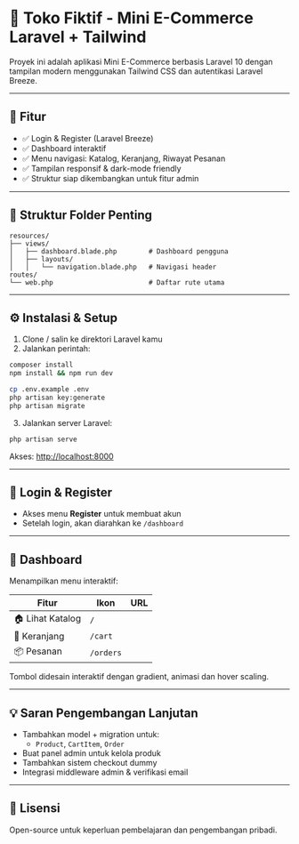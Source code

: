 
# 🛒 Toko Fiktif - Mini E-Commerce Laravel + Tailwind

Proyek ini adalah aplikasi Mini E-Commerce berbasis Laravel 10 dengan tampilan modern menggunakan Tailwind CSS dan autentikasi Laravel Breeze.

---

## 🚀 Fitur

- ✅ Login & Register (Laravel Breeze)
- ✅ Dashboard interaktif
- ✅ Menu navigasi: Katalog, Keranjang, Riwayat Pesanan
- ✅ Tampilan responsif & dark-mode friendly
- ✅ Struktur siap dikembangkan untuk fitur admin

---

## 📁 Struktur Folder Penting

```
resources/
├── views/
│   ├── dashboard.blade.php        # Dashboard pengguna
│   ├── layouts/
│   │   └── navigation.blade.php   # Navigasi header
routes/
└── web.php                        # Daftar rute utama
```

---

## ⚙️ Instalasi & Setup

1. Clone / salin ke direktori Laravel kamu
2. Jalankan perintah:

```bash
composer install
npm install && npm run dev

cp .env.example .env
php artisan key:generate
php artisan migrate
```

3. Jalankan server Laravel:

```bash
php artisan serve
```

Akses: [http://localhost:8000](http://localhost:8000)

---

## 👤 Login & Register

- Akses menu **Register** untuk membuat akun
- Setelah login, akan diarahkan ke `/dashboard`

---

## 📌 Dashboard

Menampilkan menu interaktif:

| Fitur             | Ikon  | URL           |
|------------------|-------|---------------|
| 🏠 Lihat Katalog | `/`   |
| 🛒 Keranjang     | `/cart` |
| 📦 Pesanan       | `/orders` |

Tombol didesain interaktif dengan gradient, animasi dan hover scaling.

---

## 💡 Saran Pengembangan Lanjutan

- Tambahkan model + migration untuk:
  - `Product`, `CartItem`, `Order`
- Buat panel admin untuk kelola produk
- Tambahkan sistem checkout dummy
- Integrasi middleware admin & verifikasi email

---

## 📝 Lisensi
Open-source untuk keperluan pembelajaran dan pengembangan pribadi.
